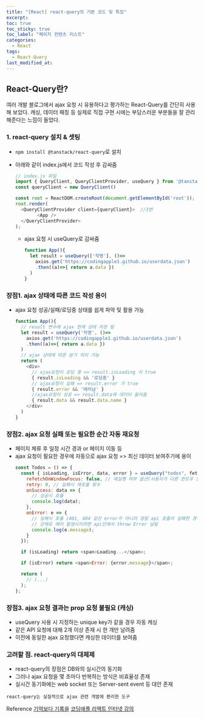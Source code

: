```yaml
---
title: "[React] react-query의 기본 코드 및 특징"
excerpt:
toc: true
toc_sticky: true
toc_label: "페이지 컨텐츠 리스트"
categories:
  - React
tags:
  - React-Query
last_modified_at:
---
```


## React-Query란?

여러 개발 블로그에서 ajax 요청 시 유용하다고 평가하는 React-Query를 간단히 사용해 보았다.
캐싱, 데이터 패칭 등 실제로 직접 구현 시에는 부담스러운 부분들을 잘 관리해준다는 느낌이 들었다. 

### 1. react-query 설치 & 셋팅

- `npm install @tanstack/react-query`로 설치
- 아래와 같이 index.js에서 코드 작성 후 감싸줌  
  ```javascript
  // index.js 파일
  import { QueryClient, QueryClientProvider, useQuery } from '@tanstack/react-query'
  const queryClient = new QueryClient()

  const root = ReactDOM.createRoot(document.getElementById('root'));
  root.render(
    <QueryClientProvider client={queryClient}>  //3번
          <App />
    </QueryClientProvider>
  ); 
  ```

  - ajax 요청 시 useQuery로 감싸줌
    ```javascript
    function App(){
      let result = useQuery(['작명'], ()=>
        axios.get('https://codingapple1.github.io/userdata.json')
        .then((a)=>{ return a.data })
      )
    }
    ```


### 장점1. ajax 상태에 따른 코드 작성 용이

- ajax 요청 성공/실패/로딩중 상태를 쉽게 파악 및 활용 가능
    ```javascript
    function App(){
      // result 변수에 ajax 현재 상태 저장 됨
      let result = useQuery('작명', ()=>
        axios.get('https://codingapple1.github.io/userdata.json')
        .then((a)=>{ return a.data })
      )
      // ajax 상태에 따른 분기 처리 가능
      return (
        <div>
          // ajax요청이 로딩 중 => result.isLoading 이 true
          { result.isLoading && '로딩중' }
          // ajax요청이 실패 => result.error 가 true
          { result.error && '에러남' }
          //ajax요청이 성공 => result.data에 데이터 들어옴
          { result.data && result.data.name }
        </div>
      )
    }
    ```



### 장점2. ajax 요청 실패 또는 필요한 순간 자동 재요청

- 페이지 체류 후 일정 시간 경과 or 페이지 이동 등
- ajax 요청이 필요한 경우에 자동으로 ajax 요청 => 최신 데이터 보여주기에 용이
  ```javascript
  const Todos = () => {
    const { isLoading, isError, data, error } = useQuery("todos", fetchTodoList, {
      refetchOnWindowFocus: false, // 재실행 여부 옵션(사용자가 다른 윈도우 본 뒤)
      retry: 0, // 실패시 재호출 횟수
      onSuccess: data => {
        // 성공시 호출
        console.log(data);
      },
      onError: e => {
        // 실패시 호출 (401, 404 같은 error가 아니라 정말 api 호출이 실패한 경우만)
        // 강제로 에러 발생시키려면 api단에서 throw Error 날림
        console.log(e.message);
      }
    });

    if (isLoading) return <span>Loading...</span>;

    if (isError) return <span>Error: {error.message}</span>;

    return (
      // (...)
    );
  };
  ```

### 장점3. ajax 요청 결과는 prop 요청 불필요 (캐싱)

- useQuery 사용 시 지정하는 unique key가 같을 경우 자동 캐싱
- 같은 API 요청에 대해 2개 이상 존재 시 한 개만 날려줌
- 이전에 동일한 ajax 요청했다면 캐싱한 데이터를 보여줌 

 
### 고려할 점. react-query의 대체제
 
- react-query의 장점은 DB와의 실시간의 동기화
- 그러나 ajax 요청을 몇 초마다 반복하는 방식은 비효율성 존재
- 실시간 동기화에는 web socket 또는 Server-sent event 등 대안 존재
 
`react-query는 실질적으로 ajax 관련 개발에 편리한 도구`


Reference
[기억보다 기록을](https://kyounghwan01.github.io/blog/React/react-query/basic/#usequery)
[코딩애플 리액트 인터넷 강의](https://codingapple.com/)